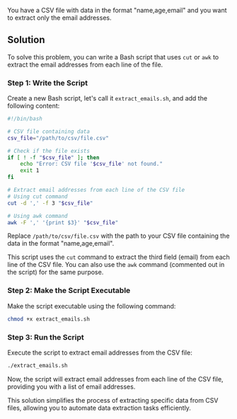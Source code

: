 You have a CSV file with data in the format "name,age,email" and you want to extract only the email addresses.

## Solution
To solve this problem, you can write a Bash script that uses `cut` or `awk` to extract the email addresses from each line of the file.

### Step 1: Write the Script

Create a new Bash script, let's call it `extract_emails.sh`, and add the following content:

```bash
#!/bin/bash

# CSV file containing data
csv_file="/path/to/csv/file.csv"

# Check if the file exists
if [ ! -f "$csv_file" ]; then
    echo "Error: CSV file '$csv_file' not found."
    exit 1
fi

# Extract email addresses from each line of the CSV file
# Using cut command
cut -d ',' -f 3 "$csv_file"

# Using awk command
awk -F ',' '{print $3}' "$csv_file"
```

Replace `/path/to/csv/file.csv` with the path to your CSV file containing the data in the format "name,age,email".

This script uses the `cut` command to extract the third field (email) from each line of the CSV file. You can also use the `awk` command (commented out in the script) for the same purpose.

### Step 2: Make the Script Executable

Make the script executable using the following command:

```bash
chmod +x extract_emails.sh
```

### Step 3: Run the Script

Execute the script to extract email addresses from the CSV file:

```bash
./extract_emails.sh
```

Now, the script will extract email addresses from each line of the CSV file, providing you with a list of email addresses.

This solution simplifies the process of extracting specific data from CSV files, allowing you to automate data extraction tasks efficiently.